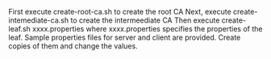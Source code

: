 First execute create-root-ca.sh to create the root CA
Next, execute create-intemediate-ca.sh to create the intermeediate CA
Then execute create-leaf.sh xxxx.properties where xxxx.properties specifies the properties of the leaf.
Sample properties files for server and client are provided. Create copies of them and change the values.
